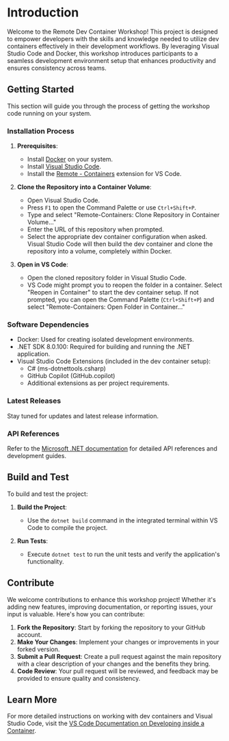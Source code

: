 # Introduction

Welcome to the Remote Dev Container Workshop! This project is designed to empower developers with the skills and knowledge needed to utilize dev containers effectively in their development workflows. By leveraging Visual Studio Code and Docker, this workshop introduces participants to a seamless development environment setup that enhances productivity and ensures consistency across teams.

## Getting Started

This section will guide you through the process of getting the workshop code running on your system.

### Installation Process

1. **Prerequisites**:
    - Install [Docker](https://docs.docker.com/get-docker/) on your system.
    - Install [Visual Studio Code](https://code.visualstudio.com/Download).
    - Install the [Remote - Containers](https://marketplace.visualstudio.com/items?itemName=ms-vscode-remote.remote-containers) extension for VS Code.

2. **Clone the Repository into a Container Volume**:
    - Open Visual Studio Code.
    - Press `F1` to open the Command Palette or use `Ctrl+Shift+P`.
    - Type and select "Remote-Containers: Clone Repository in Container Volume..."
    - Enter the URL of this repository when prompted.
    - Select the appropriate dev container configuration when asked. Visual Studio Code will then build the dev container and clone the repository into a volume, completely within Docker.

3. **Open in VS Code**:
    - Open the cloned repository folder in Visual Studio Code.
    - VS Code might prompt you to reopen the folder in a container. Select "Reopen in Container" to start the dev container setup. If not prompted, you can open the Command Palette (`Ctrl+Shift+P`) and select "Remote-Containers: Open Folder in Container..."

### Software Dependencies

- Docker: Used for creating isolated development environments.
- .NET SDK 8.0.100: Required for building and running the .NET application.
- Visual Studio Code Extensions (included in the dev container setup):
    - C# (ms-dotnettools.csharp)
    - GitHub Copilot (GitHub.copilot)
    - Additional extensions as per project requirements.

### Latest Releases

Stay tuned for updates and latest release information.

### API References

Refer to the [Microsoft .NET documentation](https://docs.microsoft.com/en-us/dotnet/) for detailed API references and development guides.

## Build and Test

To build and test the project:

1. **Build the Project**:
    - Use the `dotnet build` command in the integrated terminal within VS Code to compile the project.

2. **Run Tests**:
    - Execute `dotnet test` to run the unit tests and verify the application's functionality.

## Contribute

We welcome contributions to enhance this workshop project! Whether it's adding new features, improving documentation, or reporting issues, your input is valuable. Here's how you can contribute:

1. **Fork the Repository**: Start by forking the repository to your GitHub account.
2. **Make Your Changes**: Implement your changes or improvements in your forked version.
3. **Submit a Pull Request**: Create a pull request against the main repository with a clear description of your changes and the benefits they bring.
4. **Code Review**: Your pull request will be reviewed, and feedback may be provided to ensure quality and consistency.

## Learn More

For more detailed instructions on working with dev containers and Visual Studio Code, visit the [VS Code Documentation on Developing inside a Container](https://code.visualstudio.com/docs/remote/containers).


